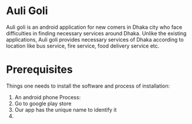 # Auli Goli
Auli goli is an android application for new comers in Dhaka city who face difficulties in finding necessary services around Dhaka. Unlike the existing applications, Auli goli provides necessary services of Dhaka according to location like bus service, fire service, food delivery service etc.
# Prerequisites
Things one needs to install the software and process of installation:
   1. An android phone
Process:
   1. Go to google play store
   2. Our app has the unique name to identify it
   3. 
